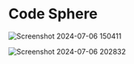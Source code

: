 # Code Sphere
![Screenshot 2024-07-06 150411](https://github.com/Kashishpopli310/online-compiler/assets/173263482/eaf1c810-7723-436f-bf3b-2bc3e4bc29f7)

![Screenshot 2024-07-06 202832](https://github.com/Kashishpopli310/online-compiler/assets/173263482/b84af067-f575-477c-9651-1a912d829ca0)
